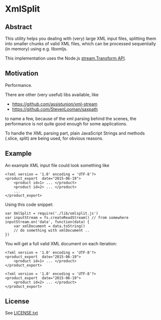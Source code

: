 XmlSplit
========

Abstract
--------

This utility helps you dealing with (very) large XML input files, splitting them
into smaller chunks of valid XML files, which can be processed sequentially (in memory)
using e.g. libxmljs.

This implementation uses the Node.js
[stream.Transform API](https://nodejs.org/api/stream.html#stream_class_stream_transform_1).


Motivation
----------

Performance.

There are other (very useful) libs available, like

* https://github.com/assistunion/xml-stream
* https://github.com/StevenLooman/saxpath

to name a few, because of the xml parsing behind the scenes, the performance is
not quite good enough for some applications.

To handle the XML parsing part, plain JavaScript Strings and methods (.slice, split)
are being used, for obvious reasons.


Example
-------

An example XML input file could look something like

```
<?xml version = '1.0' encoding = 'UTF-8'?>
<product_export  date="2015-06-19">
    <product id=1> ... </product>
    <product id=2> ... </product>
    ...
</product_export>
```

Using this code snippet:

```
var XmlSplit = require('./lib/xmlsplit.js')
var inputStream = fs.createReadStream() // from somewhere
inputStream.on('data', function(data) {
    var xmlDocument = data.toString()
    // do something with xmlDocument ..
})
```

You will get a full valid XML document on each iteration:

```
<?xml version = '1.0' encoding = 'UTF-8'?>
<product_export  date="2015-06-19">
    <product id=1> ... </product>
</product_export>
```

```
<?xml version = '1.0' encoding = 'UTF-8'?>
<product_export  date="2015-06-19">
    <product id=2> ... </product>
</product_export>
```

License
-------

See [LICENSE.txt](LICENSE.txt)
